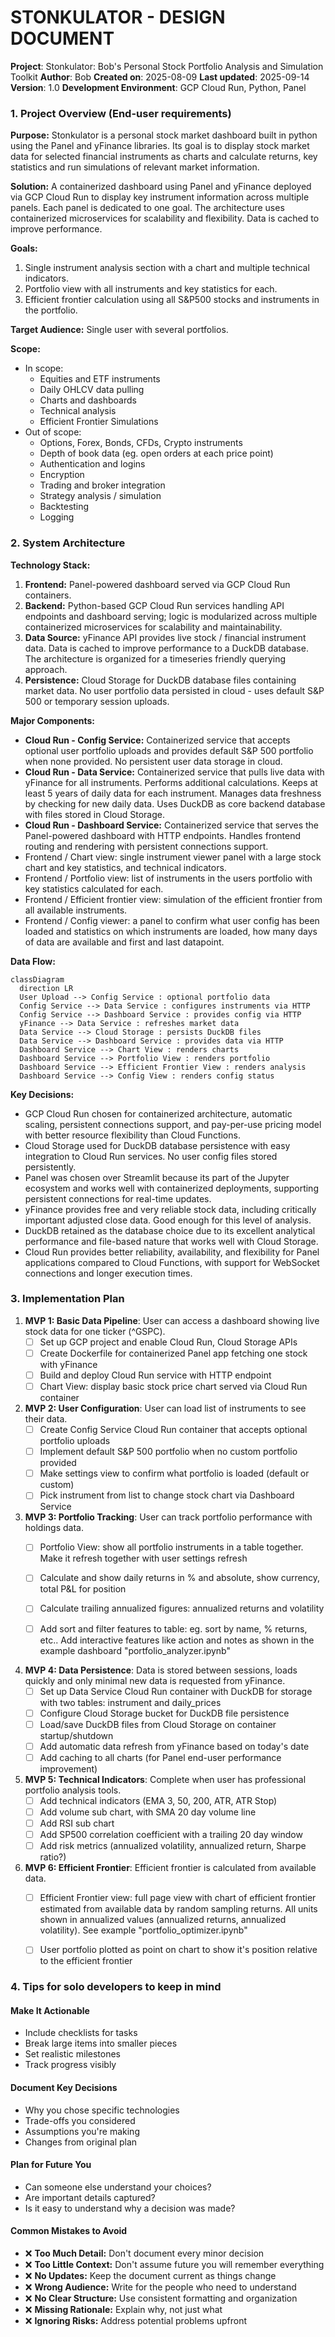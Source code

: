 # STONKULATOR - DESIGN DOCUMENT

**Project**: Stonkulator: Bob's Personal Stock Portfolio Analysis and Simulation Toolkit 
**Author**: Bob 
**Created on**: 2025-08-09
**Last updated**: 2025-09-14
**Version**: 1.0
**Development Environment**: GCP Cloud Run, Python, Panel

### 1. **Project Overview** (End-user requirements)

**Purpose:** Stonkulator is a personal stock market dashboard built in python using the Panel and yFinance libraries. Its goal is to display stock market data for selected financial instruments as charts and calculate returns, key statistics and run simulations of relevant market information.

**Solution:** A containerized dashboard using Panel and yFinance deployed via GCP Cloud Run to display key instrument information across multiple panels. Each panel is dedicated to one goal. The architecture uses containerized microservices for scalability and flexibility. Data is cached to improve performance.

**Goals:** 
1. Single instrument analysis section with a chart and multiple technical indicators.
2. Portfolio view with all instruments and key statistics for each.
3. Efficient frontier calculation using all S&P500 stocks and instruments in the portfolio.

**Target Audience:** Single user with several portfolios.

**Scope:** 
- In scope:
	- Equities and ETF instruments
	- Daily OHLCV data pulling
	- Charts and dashboards
	- Technical analysis
	- Efficient Frontier Simulations
- Out of scope:
	- Options, Forex, Bonds, CFDs, Crypto instruments
	- Depth of book data (eg. open orders at each price point)
	- Authentication and logins
	- Encryption
	- Trading and broker integration
	- Strategy analysis / simulation
	- Backtesting
	- Logging

### 2. **System Architecture**

**Technology Stack:**
1. **Frontend:** Panel-powered dashboard served via GCP Cloud Run containers.
2. **Backend:** Python-based GCP Cloud Run services handling API endpoints and dashboard serving; logic is modularized across multiple containerized microservices for scalability and maintainability.
3. **Data Source:** yFinance API provides live stock / financial instrument data. Data is cached to improve performance to a DuckDB database. The architecture is organized for a timeseries friendly querying approach. 
4. **Persistence:** Cloud Storage for DuckDB database files containing market data. No user portfolio data persisted in cloud - uses default S&P 500 or temporary session uploads.

**Major Components:**
- **Cloud Run - Config Service:** Containerized service that accepts optional user portfolio uploads and provides default S&P 500 portfolio when none provided. No persistent user data storage in cloud.
- **Cloud Run - Data Service:** Containerized service that pulls live data with yFinance for all instruments. Performs additional calculations. Keeps at least 5 years of daily data for each instrument. Manages data freshness by checking for new daily data. Uses DuckDB as core backend database with files stored in Cloud Storage.
- **Cloud Run - Dashboard Service:** Containerized service that serves the Panel-powered dashboard with HTTP endpoints. Handles frontend routing and rendering with persistent connections support.
- Frontend / Chart view: single instrument viewer panel with a large stock chart and key statistics, and technical indicators.
- Frontend / Portfolio view: list of instruments in the users portfolio with key statistics calculated for each.
- Frontend / Efficient frontier view: simulation of the efficient frontier from all available instruments.
- Frontend / Config viewer: a panel to confirm what user config has been loaded and statistics on which instruments are loaded, how many days of data are available and first and last datapoint.

**Data Flow:**
```mermaid
classDiagram
  direction LR
  User Upload --> Config Service : optional portfolio data
  Config Service --> Data Service : configures instruments via HTTP
  Config Service --> Dashboard Service : provides config via HTTP
  yFinance --> Data Service : refreshes market data
  Data Service --> Cloud Storage : persists DuckDB files
  Data Service --> Dashboard Service : provides data via HTTP
  Dashboard Service --> Chart View : renders charts
  Dashboard Service --> Portfolio View : renders portfolio
  Dashboard Service --> Efficient Frontier View : renders analysis
  Dashboard Service --> Config View : renders config status

```


**Key Decisions:**
- GCP Cloud Run chosen for containerized architecture, automatic scaling, persistent connections support, and pay-per-use pricing model with better resource flexibility than Cloud Functions.
- Cloud Storage used for DuckDB database persistence with easy integration to Cloud Run services. No user config files stored persistently.
- Panel was chosen over Streamlit because its part of the Jupyter ecosystem and works well with containerized deployments, supporting persistent connections for real-time updates.
- yFinance provides free and very reliable stock data, including critically important adjusted close data. Good enough for this level of analysis.
- DuckDB retained as the database choice due to its excellent analytical performance and file-based nature that works well with Cloud Storage.
- Cloud Run provides better reliability, availability, and flexibility for Panel applications compared to Cloud Functions, with support for WebSocket connections and longer execution times.

### 3. **Implementation Plan**

1. **MVP 1: Basic Data Pipeline**: User can access a dashboard showing live stock data for one ticker (^GSPC).
	- [ ] Set up GCP project and enable Cloud Run, Cloud Storage APIs
	- [ ] Create Dockerfile for containerized Panel app fetching one stock with yFinance
	- [ ] Build and deploy Cloud Run service with HTTP endpoint
	- [ ] Chart View: display basic stock price chart served via Cloud Run container

2. **MVP 2: User Configuration**: User can load list of instruments to see their data.
	- [ ] Create Config Service Cloud Run container that accepts optional portfolio uploads
	- [ ] Implement default S&P 500 portfolio when no custom portfolio provided
	- [ ] Make settings view to confirm what portfolio is loaded (default or custom)
	- [ ] Pick instrument from list to change stock chart via Dashboard Service

3. **MVP 3: Portfolio Tracking**: User can track portfolio performance with holdings data.
	- [ ] Portfolio View: show all portfolio instruments in a table together. Make it refresh together with user settings refresh
	- [ ] Calculate and show daily returns in % and absolute, show currency, total P&L for position
	- [ ] Calculate trailing annualized figures: annualized returns and volatility
	- [ ] Add sort and filter features to table: eg. sort by name, % returns, etc.. Add interactive features like action and notes as shown in the example dashboard "portfolio_analyzer.ipynb"


4. **MVP 4: Data Persistence**: Data is stored between sessions, loads quickly and only minimal new data is requested from yFinance.
	- [ ] Set up Data Service Cloud Run container with DuckDB for storage with two tables: instrument and daily_prices
	- [ ] Configure Cloud Storage bucket for DuckDB file persistence
	- [ ] Load/save DuckDB files from Cloud Storage on container startup/shutdown
	- [ ] Add automatic data refresh from yFinance based on today's date
	- [ ] Add caching to all charts (for Panel end-user performance improvement)

5. **MVP 5: Technical Indicators**: Complete when user has professional portfolio analysis tools.
	- [ ] Add technical indicators (EMA 3, 50, 200, ATR, ATR Stop)
	- [ ] Add volume sub chart, with SMA 20 day volume line
	- [ ] Add RSI sub chart
	- [ ] Add SP500 correlation coefficient with a trailing 20 day window
	- [ ] Add risk metrics (annualized volatility, annualized return, Sharpe ratio?)

6. **MVP 6: Efficient Frontier**: Efficient frontier is calculated from available data.
	- [ ] Efficient Frontier view: full page view with chart of efficient frontier estimated from available data by random sampling returns. All units shown in annualized values (annualized returns, annualized volatility). See example "portfolio_optimizer.ipynb"
	- [ ] User portfolio plotted as point on chart to show it's position relative to the efficient frontier



### 4. Tips for solo developers to keep in mind

#### Make It Actionable
- Include checklists for tasks
- Break large items into smaller pieces  
- Set realistic milestones
- Track progress visibly

#### Document Key Decisions
- Why you chose specific technologies
- Trade-offs you considered
- Assumptions you're making
- Changes from original plan

#### Plan for Future You
- Can someone else understand your choices?
- Are important details captured?
- Is it easy to understand why a decision was made?

#### Common Mistakes to Avoid
 - ❌ **Too Much Detail:** Don't document every minor decision
 - ❌ **Too Little Context:** Don't assume future you will remember everything  
 - ❌ **No Updates:** Keep the document current as things change
 - ❌ **Wrong Audience:** Write for the people who need to understand
 - ❌ **No Clear Structure:** Use consistent formatting and organization
 - ❌ **Missing Rationale:** Explain why, not just what
 - ❌ **Ignoring Risks:** Address potential problems upfront
